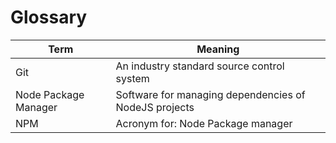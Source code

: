 # Glossary

| Term | Meaning |
| --- | --- |
| Git | An industry standard source control system |
| Node Package Manager | Software for managing dependencies of NodeJS projects |
| NPM | Acronym for: Node Package manager |

